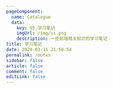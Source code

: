 ```yaml
---
pageComponent: 
  name: Catalogue
  data: 
    key: 05.学习笔记
    imgUrl: /img/ui.png
    description: 一些前端相关知识的学习笔记
title: 学习笔记
date: 2020-03-11 21:50:54
permalink: /notes
sidebar: false
article: false
comment: false
editLink: false
---
```

